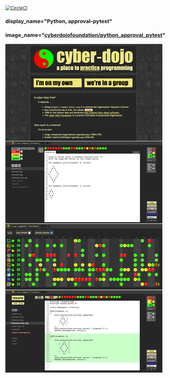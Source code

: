 [![CircleCI](https://circleci.com/gh/cyber-dojo-start-points/python-approval-pytest.svg?style=svg)](https://circleci.com/gh/cyber-dojo-start-points/python-approval-pytest)

### display_name="Python, approval-pytest"
### image_name="[cyberdojofoundation/python_approval_pytest](https://hub.docker.com/repository/docker/cyberdojofoundation/python_approval_pytest)"

![cyber-dojo.org home page](https://github.com/cyber-dojo/cyber-dojo/blob/master/shared/home_page_snapshot.png)
